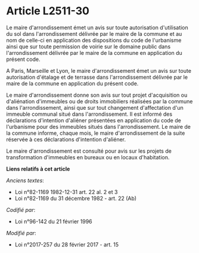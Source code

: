 # Article L2511-30

Le maire d'arrondissement émet un avis sur toute autorisation d'utilisation du sol dans l'arrondissement délivrée par le
maire de la commune et au nom de celle-ci en application des dispositions du code de l'urbanisme ainsi que sur toute
permission de voirie sur le domaine public dans l'arrondissement délivrée par le maire de la commune en application du
présent code.

A Paris, Marseille et Lyon, le maire d'arrondissement émet un avis sur toute autorisation d'étalage et de terrasse dans
l'arrondissement délivrée par le maire de la commune en application du présent code.  

Le maire d'arrondissement donne son avis sur tout projet d'acquisition ou d'aliénation d'immeubles ou de droits immobiliers
réalisées par la commune dans l'arrondissement, ainsi que sur tout changement d'affectation d'un immeuble communal situé dans
l'arrondissement. Il est informé des déclarations d'intention d'aliéner présentées en application du code de l'urbanisme pour
des immeubles situés dans l'arrondissement. Le maire de la commune informe, chaque mois, le maire d'arrondissement de la
suite réservée à ces déclarations d'intention d'aliéner.

Le maire d'arrondissement est consulté pour avis sur les projets de transformation d'immeubles en bureaux ou en locaux
d'habitation.

**Liens relatifs à cet article**

_Anciens textes_:

  - Loi n°82-1169 1982-12-31 art. 22 al. 2 et 3
  - Loi n°82-1169 du 31 décembre 1982 - art. 22 (Ab)

_Codifié par_:

  - Loi n°96-142 du 21 février 1996

_Modifié par_:

  - Loi n°2017-257 du 28 février 2017 - art. 15
